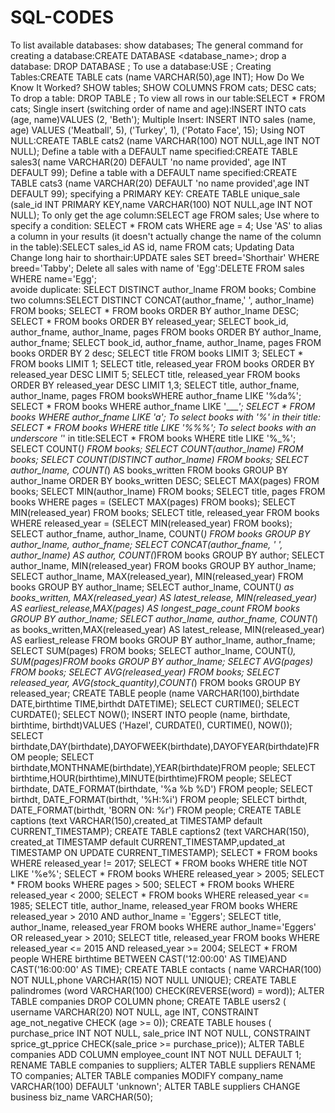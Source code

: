 # SQL-CODES
To list available databases: show databases;
The general command for creating a database:CREATE DATABASE <database_name>;
drop a database: DROP DATABASE <database-name>;
To use a database:USE <database-name>;
Creating Tables:CREATE TABLE cats (name VARCHAR(50),age INT);
How Do We Know It Worked? SHOW tables; SHOW COLUMNS FROM cats; DESC cats;
To drop a table: DROP TABLE <table-name>;
To view all rows in our table:SELECT * FROM cats;
Single insert (switching order of name and age):INSERT INTO cats (age, name)VALUES   (2, 'Beth');
Multiple Insert: INSERT INTO sales (name, age) VALUES   ('Meatball', 5),   ('Turkey', 1),   ('Potato Face', 15);
Using NOT NULL:CREATE TABLE cats2 (name VARCHAR(100) NOT NULL,age INT NOT NULL);
Define a table with a DEFAULT name specified:CREATE TABLE sales3( name VARCHAR(20) DEFAULT 'no name provided', age INT DEFAULT 99);
Define a table with a DEFAULT name specified:CREATE TABLE cats3  (name VARCHAR(20) DEFAULT 'no name provided',age INT DEFAULT 99);
specifying a PRIMARY KEY: CREATE TABLE unique_sale (sale_id INT PRIMARY KEY,name VARCHAR(100) NOT NULL,age INT NOT NULL);
To only get the age column:SELECT age FROM sales;
Use where to specify a condition: SELECT * FROM cats WHERE age = 4;
Use 'AS' to alias a column in your results (it doesn't actually change the name of the column in the table):SELECT sales_id AS id, name FROM cats;
Updating Data Change long hair to shorthair:UPDATE sales SET breed='Shorthair' WHERE breed='Tabby';
Delete all sales with name of 'Egg':DELETE FROM sales WHERE name='Egg';    
avoide duplicate: SELECT DISTINCT author_lname FROM books;
Combine two columns:SELECT DISTINCT CONCAT(author_fname,' ', author_lname) FROM books;
SELECT * FROM books ORDER BY author_lname DESC;
SELECT * FROM books ORDER BY released_year;
SELECT book_id, author_fname, author_lname, pages FROM books ORDER BY author_lname, author_fname;
SELECT book_id, author_fname, author_lname, pages FROM books ORDER BY 2 desc;
SELECT title FROM books LIMIT 3;
SELECT * FROM books LIMIT 1;
SELECT title, released_year FROM books ORDER BY released_year DESC LIMIT 5;
SELECT title, released_year FROM books ORDER BY released_year DESC LIMIT 1,3;
SELECT title, author_fname, author_lname, pages FROM booksWHERE author_fname LIKE '%da%';
SELECT * FROM books WHERE author_fname LIKE '____';
SELECT * FROM books WHERE author_fname LIKE '_a_';
To select books with '%' in their title:
SELECT * FROM books WHERE title LIKE '%\%%';
To select books with an underscore '_' in title:SELECT * FROM books WHERE title LIKE '%\_%';
SELECT COUNT(*) FROM books; 
SELECT COUNT(author_lname) FROM books; 
SELECT COUNT(DISTINCT author_lname) FROM books;
SELECT author_lname, COUNT(*) AS books_written FROM  books GROUP BY author_lname ORDER BY books_written DESC;
SELECT MAX(pages) FROM books; 
SELECT MIN(author_lname) FROM books;
SELECT title, pages FROM books WHERE pages = (SELECT MAX(pages) FROM books);
SELECT MIN(released_year) FROM books;
SELECT title, released_year FROM books 
WHERE released_year = (SELECT MIN(released_year) FROM books);
SELECT author_fname, author_lname, COUNT(*) FROM books GROUP BY author_lname, author_fname;
SELECT CONCAT(author_fname, ' ', author_lname) AS author,  COUNT(*)FROM books GROUP BY author;
SELECT author_lname, MIN(released_year) FROM books GROUP BY author_lname;
SELECT author_lname, MAX(released_year), MIN(released_year) FROM books GROUP BY author_lname;
SELECT 	author_lname, 	COUNT(*) as books_written, 	MAX(released_year) AS latest_release,	MIN(released_year)  AS earliest_release,MAX(pages) AS longest_page_count FROM books GROUP BY author_lname;
SELECT 	author_lname, author_fname,	COUNT(*) as books_written,MAX(released_year) AS latest_release,	MIN(released_year)  AS earliest_release FROM books GROUP BY author_lname, author_fname;
SELECT SUM(pages) FROM books; 
SELECT author_lname, COUNT(*), SUM(pages)FROM books GROUP BY author_lname;
SELECT AVG(pages) FROM books; 
SELECT AVG(released_year) FROM books; 
SELECT released_year, AVG(stock_quantity),COUNT(*) FROM books GROUP BY released_year;
CREATE TABLE people (name VARCHAR(100),birthdate DATE,birthtime TIME,birthdt DATETIME);
SELECT CURTIME(); 
SELECT CURDATE(); 
SELECT NOW(); 
INSERT INTO people (name, birthdate, birthtime, birthdt)VALUES ('Hazel', CURDATE(), CURTIME(), NOW());
SELECT birthdate,DAY(birthdate),DAYOFWEEK(birthdate),DAYOFYEAR(birthdate)FROM people;
SELECT birthdate,MONTHNAME(birthdate),YEAR(birthdate)FROM people;
SELECT birthtime,HOUR(birthtime),MINUTE(birthtime)FROM people;
SELECT birthdate, DATE_FORMAT(birthdate, '%a %b %D') FROM people; 
SELECT birthdt, DATE_FORMAT(birthdt, '%H:%i') FROM people; 
SELECT birthdt, DATE_FORMAT(birthdt, 'BORN ON: %r') FROM people;
CREATE TABLE captions (text VARCHAR(150),created_at TIMESTAMP default CURRENT_TIMESTAMP); 
CREATE TABLE captions2 (text VARCHAR(150),  created_at TIMESTAMP default CURRENT_TIMESTAMP,updated_at TIMESTAMP ON UPDATE CURRENT_TIMESTAMP);
SELECT * FROM books WHERE released_year != 2017;
SELECT * FROM books WHERE title NOT LIKE '%e%';
SELECT * FROM books WHERE released_year > 2005;
SELECT * FROM books WHERE pages > 500;
SELECT * FROM books WHERE released_year < 2000;
SELECT * FROM books WHERE released_year <= 1985;
SELECT title, author_lname, released_year FROM books
WHERE released_year > 2010 AND author_lname = 'Eggers';
SELECT title, author_lname, released_year FROM books WHERE author_lname='Eggers' OR released_year > 2010;
SELECT title, released_year FROM books WHERE released_year <= 2015 AND released_year >= 2004;
SELECT * FROM people WHERE birthtime BETWEEN CAST('12:00:00' AS TIME)AND CAST('16:00:00' AS TIME);
CREATE TABLE contacts (	name VARCHAR(100) NOT NULL,phone VARCHAR(15) NOT NULL UNIQUE);
CREATE TABLE palindromes (word VARCHAR(100) CHECK(REVERSE(word) = word));
ALTER TABLE companies DROP COLUMN phone;
CREATE TABLE users2 ( username VARCHAR(20) NOT NULL, age INT, CONSTRAINT age_not_negative CHECK (age >= 0));
CREATE TABLE houses ( purchase_price INT NOT NULL, sale_price INT NOT NULL, CONSTRAINT sprice_gt_pprice CHECK(sale_price >= purchase_price));
ALTER TABLE companies ADD COLUMN employee_count INT NOT NULL DEFAULT 1;
RENAME TABLE companies to suppliers;
ALTER TABLE suppliers RENAME TO companies;
ALTER TABLE companies MODIFY company_name VARCHAR(100) DEFAULT 'unknown';
ALTER TABLE suppliers CHANGE business biz_name VARCHAR(50);
